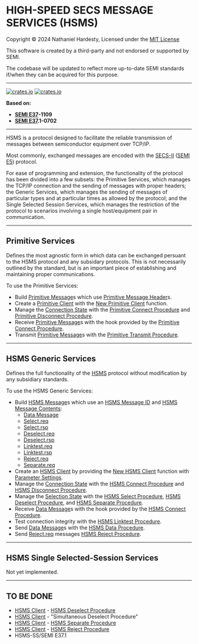 # HIGH-SPEED SECS MESSAGE SERVICES (HSMS)

Copyright © 2024 Nathaniel Hardesty, Licensed under the [MIT License](../license.md)

This software is created by a third-party and not endorsed or supported by SEMI.

The codebase will be updated to reflect more up-to-date SEMI standards if/when they can be acquired for this purpose.

-------------------------------------------------------------------------------

[![crates.io](https://img.shields.io/crates/v/semi_e37.svg)](https://crates.io/crates/semi_e37)
[![crates.io](https://img.shields.io/crates/dv/semi_e37/0.1.1.svg)](https://crates.io/crates/semi_e37/0.1.1)

**Based on:**

- **[SEMI E37]-1109**
- **[SEMI E37].1-0702**

-------------------------------------------------------------------------------

HSMS is a protocol designed to facilitate the reliable transmission of messages
between semiconductor equipment over TCP/IP.

Most commonly, exchanged messages are encoded with the [SECS-II] ([SEMI E5])
protocol.

For ease of programming and extension, the functionality of the protocol has
been divided into a few subsets: the Primitive Services, which manages the
TCP/IP connection and the sending of messages with proper headers; the Generic
Services, which manages the sending of messages of particular types and at
particular times as allowed by the protocol; and the Single Selected Session
Services, which manages the restriction of the protocol to scenarios involving
a single host/equipment pair in communication.

-------------------------------------------------------------------------------

## Primitive Services

Defines the most agnostic form in which data can be exchanged persuant to
the HSMS protocol and any subsidary protocols. This is not necessarily
outlined by the standard, but is an important piece of establishing and
maintaining proper communications.

To use the Primitive Services:

- Build [Primitive Message]s which use [Primitive Message Header]s.
- Create a [Primitive Client] with the [New Primitive Client] function.
- Manage the [Connection State] with the [Primitive Connect Procedure]
  and [Primitive Disconnect Procedure].
- Receive [Primitive Message]s with the hook provided by the
  [Primitive Connect Procedure].
- Transmit [Primitive Message]s with the [Primitive Transmit Procedure].

-------------------------------------------------------------------------------

## HSMS Generic Services

Defines the full functionality of the [HSMS] protocol without modification
by any subsidiary standards.

To use the HSMS Generic Services:

- Build [HSMS Message]s which use an [HSMS Message ID] and
  [HSMS Message Contents]:
  - [Data Message]
  - [Select.req]
  - [Select.rsp]
  - [Deselect.req]
  - [Deselect.rsp]
  - [Linktest.req]
  - [Linktest.rsp]
  - [Reject.req]
  - [Separate.req]
- Create an [HSMS Client] by providing the [New HSMS Client] function
  with [Parameter Settings].
- Manage the [Connection State] with the [HSMS Connect Procedure] and
  [HSMS Disconnect Procedure].
- Manage the [Selection State] with the [HSMS Select Procedure],
  [HSMS Deselect Procedure], and [HSMS Separate Procedure].
- Receive [Data Message]s with the hook provided by the
  [HSMS Connect Procedure].
- Test connection integrity with the [HSMS Linktest Procedure].
- Send [Data Message]s with the [HSMS Data Procedure].
- Send [Reject.req] messages [HSMS Reject Procedure].

-------------------------------------------------------------------------------

## HSMS Single Selected-Session Services

Not yet implemented.

-------------------------------------------------------------------------------

## TO BE DONE

- [HSMS Client] - [HSMS Deselect Procedure]
- [HSMS Client] - "Simultaneous Deselect Procedure"
- [HSMS Client] - [HSMS Separate Procedure]
- [HSMS Client] - [HSMS Reject Procedure]
- HSMS-SS/SEMI E37.1

[SECS-II]: ../semi_e5/readme.md

[SEMI E5]:  https://store-us.semi.org/products/e00500-semi-e5-specification-for-semi-equipment-communications-standard-2-message-content-secs-ii
[SEMI E37]: https://store-us.semi.org/products/e03700-semi-e37-high-speed-secs-message-services-hsms-generic-services

[HSMS]:                           https://docs.rs/semi_e37/0.1.1/semi_e37/index.html
[Primitive Message]:              https://docs.rs/semi_e37/0.1.1/semi_e37/struct.PrimitiveMessage.html
[Primitive Message Header]:       https://docs.rs/semi_e37/0.1.1/semi_e37/struct.PrimitiveMessageHeader.html
[Primitive Client]:               https://docs.rs/semi_e37/0.1.1/semi_e37/struct.PrimitiveClient.html
[New Primitive Client]:           https://docs.rs/semi_e37/0.1.1/semi_e37/struct.PrimitiveClient.html#method.new
[Primitive Connect Procedure]:    https://docs.rs/semi_e37/0.1.1/semi_e37/struct.PrimitiveClient.html#method.connect
[Primitive Disconnect Procedure]: https://docs.rs/semi_e37/0.1.1/semi_e37/struct.PrimitiveClient.html#method.disconnect
[Primitive Transmit Procedure]:   https://docs.rs/semi_e37/0.1.1/semi_e37/struct.PrimitiveClient.html#method.transmit
[Connection State]:               https://docs.rs/semi_e37/0.1.1/semi_e37/enum.ConnectionState.html
[HSMS Message]:                   https://docs.rs/semi_e37/0.1.1/semi_e37/struct.HsmsMessage.html
[HSMS Message ID]:                https://docs.rs/semi_e37/0.1.1/semi_e37/struct.HsmsMessageID.html
[HSMS Message Contents]:          https://docs.rs/semi_e37/0.1.1/semi_e37/enum.HsmsMessageContents.html
[Data Message]:                   https://docs.rs/semi_e37/0.1.1/semi_e37/enum.HsmsMessageContents.html#variant.DataMessage
[Select.req]:                     https://docs.rs/semi_e37/0.1.1/semi_e37/enum.HsmsMessageContents.html#variant.SelectRequest
[Select.rsp]:                     https://docs.rs/semi_e37/0.1.1/semi_e37/enum.HsmsMessageContents.html#variant.SelectResponse
[Deselect.req]:                   https://docs.rs/semi_e37/0.1.1/semi_e37/enum.HsmsMessageContents.html#variant.DeselectRequest
[Deselect.rsp]:                   https://docs.rs/semi_e37/0.1.1/semi_e37/enum.HsmsMessageContents.html#variant.DeselectResponse
[Linktest.req]:                   https://docs.rs/semi_e37/0.1.1/semi_e37/enum.HsmsMessageContents.html#variant.LinktestRequest
[Linktest.rsp]:                   https://docs.rs/semi_e37/0.1.1/semi_e37/enum.HsmsMessageContents.html#variant.LinktestResponse
[Reject.req]:                     https://docs.rs/semi_e37/0.1.1/semi_e37/enum.HsmsMessageContents.html#variant.RejectRequest
[Separate.req]:                   https://docs.rs/semi_e37/0.1.1/semi_e37/enum.HsmsMessageContents.html#variant.SeparateRequest
[HSMS Client]:                    https://docs.rs/semi_e37/0.1.1/semi_e37/struct.HsmsClient.html
[New HSMS Client]:                https://docs.rs/semi_e37/0.1.1/semi_e37/struct.HsmsClient.html#method.new
[HSMS Connect Procedure]:         https://docs.rs/semi_e37/0.1.1/semi_e37/struct.HsmsClient.html#method.connect
[HSMS Disconnect Procedure]:      https://docs.rs/semi_e37/0.1.1/semi_e37/struct.HsmsClient.html#method.disconnect
[HSMS Data Procedure]:            https://docs.rs/semi_e37/0.1.1/semi_e37/struct.HsmsClient.html#method.data
[HSMS Select Procedure]:          https://docs.rs/semi_e37/0.1.1/semi_e37/struct.HsmsClient.html#method.select
[HSMS Deselect Procedure]:        https://docs.rs/semi_e37/0.1.1/semi_e37/struct.HsmsClient.html#method.deselect
[HSMS Linktest Procedure]:        https://docs.rs/semi_e37/0.1.1/semi_e37/struct.HsmsClient.html#method.linktest
[HSMS Separate Procedure]:        https://docs.rs/semi_e37/0.1.1/semi_e37/struct.HsmsClient.html#method.separate
[HSMS Reject Procedure]:          https://docs.rs/semi_e37/0.1.1/semi_e37/struct.HsmsClient.html#method.reject
[Selection State]:                https://docs.rs/semi_e37/0.1.1/semi_e37/enum.SelectionState.html
[Parameter Settings]:             https://docs.rs/semi_e37/0.1.1/semi_e37/struct.ParameterSettings.html
